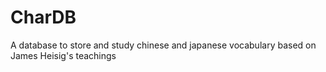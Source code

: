 # CharDB
A database to store and study chinese and japanese vocabulary based on James Heisig's teachings

